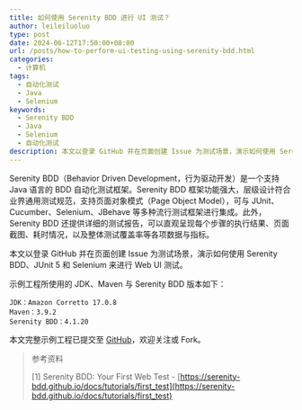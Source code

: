 ```yaml
---
title: 如何使用 Serenity BDD 进行 UI 测试？
author: leileiluoluo
type: post
date: 2024-06-12T17:50:00+08:00
url: /posts/how-to-perform-ui-testing-using-serenity-bdd.html
categories:
  - 计算机
tags:
  - 自动化测试
  - Java
  - Selenium
keywords:
  - Serenity BDD
  - Java
  - Selenium
  - 自动化测试
description: 本文以登录 GitHub 并在页面创建 Issue 为测试场景，演示如何使用 Serenity BDD、JUnit 5 和 Selenium 来进行 Web UI 测试。
---
```


Serenity BDD（Behavior Driven Development，行为驱动开发）是一个支持 Java 语言的 BDD 自动化测试框架。Serenity BDD 框架功能强大，层级设计符合业界通用测试规范，支持页面对象模式（Page Object Model），可与 JUnit、Cucumber、Selenium、JBehave 等多种流行测试框架进行集成。此外，Serenity BDD 还提供详细的测试报告，可以直观呈现每个步骤的执行结果、页面截图、耗时情况，以及整体测试覆盖率等各项数据与指标。

本文以登录 GitHub 并在页面创建 Issue 为测试场景，演示如何使用 Serenity BDD、JUnit 5 和 Selenium 来进行 Web UI 测试。

示例工程所使用的 JDK、Maven 与 Serenity BDD 版本如下：

```text
JDK：Amazon Corretto 17.0.8
Maven：3.9.2
Serenity BDD：4.1.20
```

本文完整示例工程已提交至 [GitHub](https://github.com/leileiluoluo/java-exercises/tree/main/serenity-bdd-ui-test-demo)，欢迎关注或 Fork。

> 参考资料
>
> [1] Serenity BDD: Your First Web Test - [https://serenity-bdd.github.io/docs/tutorials/first_test](https://serenity-bdd.github.io/docs/tutorials/first_test)
